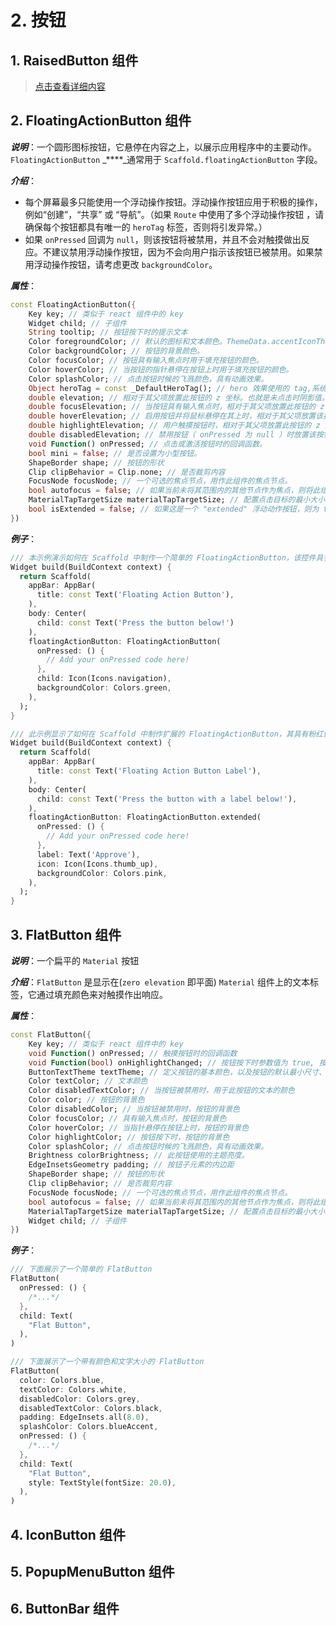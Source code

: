 # 2. 按钮

## 1. RaisedButton 组件

> [点击查看详细内容](../../ji-chu-zu-jian/ji-chu-zu-jian.md#7-raisedbutton-zu-jian)

## 2. FloatingActionButton 组件

_**说明**_：一个圆形图标按钮，它悬停在内容之上，以展示应用程序中的主要动作。`FloatingActionButton` _****_通常用于 `Scaffold.floatingActionButton` 字段。

_**介绍**_：

* 每个屏幕最多只能使用一个浮动操作按钮。浮动操作按钮应用于积极的操作，例如“创建”，“共享” 或 “导航”。（如果 `Route` 中使用了多个浮动操作按钮 ，请确保每个按钮都具有唯一的 `heroTag` 标签，否则将引发异常。）
* 如果 `onPressed` 回调为 `null`，则该按钮将被禁用，并且不会对触摸做出反应。不建议禁用浮动操作按钮，因为不会向用户指示该按钮已被禁用。如果禁用浮动操作按钮，请考虑更改 `backgroundColor`。

_**属性**_：

```dart
const FloatingActionButton({
    Key key; // 类似于 react 组件中的 key
    Widget child; // 子组件
    String tooltip; // 按钮按下时的提示文本
    Color foregroundColor; // 默认的图标和文本颜色。ThemeData.accentIconTheme.color 为当前主题的默认值
    Color backgroundColor; // 按钮的背景颜色。
    Color focusColor; // 按钮具有输入焦点时用于填充按钮的颜色。
    Color hoverColor; // 当按钮的指针悬停在按钮上时用于填充按钮的颜色。
    Color splashColor; // 点击按钮时候的飞溅颜色，具有动画效果。
    Object heroTag = const _DefaultHeroTag(); // hero 效果使用的 tag,系统默认会给所有 FAB 使用同一个 tag, 方便做动画效果
    double elevation; // 相对于其父项放置此按钮的 z 坐标。也就是未点击时阴影值。
    double focusElevation; // 当按钮具有输入焦点时，相对于其父项放置此按钮的 z 坐标。也就是阴影值。
    double hoverElevation; // 启用按钮并将鼠标悬停在其上时，相对于其父项放置该按钮的 z 坐标。也就是阴影值。
    double highlightElevation; // 用户触摸按钮时，相对于其父项放置此按钮的 z 坐标。也就是阴影值。
    double disabledElevation; // 禁用按钮（ onPressed 为 null ）时放置该按钮的 z 坐标。也就是阴影值。
    void Function() onPressed; // 点击或激活按钮时的回调函数。
    bool mini = false; // 是否设置为小型按钮。
    ShapeBorder shape; // 按钮的形状 
    Clip clipBehavior = Clip.none; // 是否裁剪内容
    FocusNode focusNode; // 一个可选的焦点节点，用作此组件的焦点节点。
    bool autofocus = false; // 如果当前未将其范围内的其他节点作为焦点，则将此组件选择为初始焦点时为 True。
    MaterialTapTargetSize materialTapTargetSize; // 配置点击目标的最小大小。默认为 ThemeData.materialTapTargetSize。
    bool isExtended = false; // 如果这是一个 "extended" 浮动动作按钮，则为 true。
})
```

_**例子**_：

```dart
/// 本示例演示如何在 Scaffold 中制作一个简单的 FloatingActionButton，该控件具有粉红色 backgroundColor 和 Thumbs up Icon。
Widget build(BuildContext context) {
  return Scaffold(
    appBar: AppBar(
      title: const Text('Floating Action Button'),
    ),
    body: Center(
      child: const Text('Press the button below!')
    ),
    floatingActionButton: FloatingActionButton(
      onPressed: () {
        // Add your onPressed code here!
      },
      child: Icon(Icons.navigation),
      backgroundColor: Colors.green,
    ),
  );
}

/// 此示例显示了如何在 Scaffold 中制作扩展的 FloatingActionButton，其具有粉红色 backgroundColor，竖起的 Icon 和 Text 标签。
Widget build(BuildContext context) {
  return Scaffold(
    appBar: AppBar(
      title: const Text('Floating Action Button Label'),
    ),
    body: Center(
      child: const Text('Press the button with a label below!'),
    ),
    floatingActionButton: FloatingActionButton.extended(
      onPressed: () {
        // Add your onPressed code here!
      },
      label: Text('Approve'),
      icon: Icon(Icons.thumb_up),
      backgroundColor: Colors.pink,
    ),
  );
}
```

## 3. FlatButton 组件

_**说明**_：一个扁平的 `Material` 按钮

_**介绍**_：`FlatButton` 是显示在(`zero elevation` 即平面) `Material` 组件上的文本标签，它通过填充颜色来对触摸作出响应。

_**属性**_：

```dart
const FlatButton({
    Key key; // 类似于 react 组件中的 key
    void Function() onPressed; // 触摸按钮时的回调函数
    void Function(bool) onHighlightChanged; // 按钮按下时参数值为 true, 按钮抬起时参数值为 false
    ButtonTextTheme textTheme; // 定义按钮的基本颜色，以及按钮的默认最小尺寸、内部填充和形状。默认值 ButtonTheme.of(context).textTheme
    Color textColor; // 文本颜色
    Color disabledTextColor; // 当按钮被禁用时，用于此按钮的文本的颜色
    Color color; // 按钮的背景色
    Color disabledColor; // 当按钮被禁用时，按钮的背景色
    Color focusColor; // 具有输入焦点时，按钮的背景色
    Color hoverColor; // 当指针悬停在按钮上时，按钮的背景色
    Color highlightColor; // 按钮按下时，按钮的背景色
    Color splashColor; // 点击按钮时候的飞溅颜色，具有动画效果。
    Brightness colorBrightness; // 此按钮使用的主题亮度。
    EdgeInsetsGeometry padding; // 按钮子元素的内边距
    ShapeBorder shape; // 按钮的形状
    Clip clipBehavior; // 是否裁剪内容
    FocusNode focusNode; // 一个可选的焦点节点，用作此组件的焦点节点。
    bool autofocus = false; // 如果当前未将其范围内的其他节点作为焦点，则将此组件选择为初始焦点时为 True。
    MaterialTapTargetSize materialTapTargetSize; // 配置点击目标的最小大小。默认为 ThemeData.materialTapTargetSize。
    Widget child; // 子组件
})
```

_**例子**_：

```dart
/// 下面展示了一个简单的 FlatButton
FlatButton(
  onPressed: () {
    /*...*/
  },
  child: Text(
    "Flat Button",
  ),
)

/// 下面展示了一个带有颜色和文字大小的 FlatButton
FlatButton(
  color: Colors.blue,
  textColor: Colors.white,
  disabledColor: Colors.grey,
  disabledTextColor: Colors.black,
  padding: EdgeInsets.all(8.0),
  splashColor: Colors.blueAccent,
  onPressed: () {
    /*...*/
  },
  child: Text(
    "Flat Button",
    style: TextStyle(fontSize: 20.0),
  ),
)
```

## 4. IconButton 组件

## 5. PopupMenuButton 组件

## 6. ButtonBar 组件

